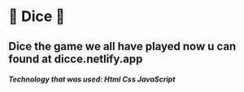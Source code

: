 # 🎲 Dice 🎲

## Dice the game we all have played now u can found at dicce.netlify.app

##### Technology that was used: Html Css JavaScript